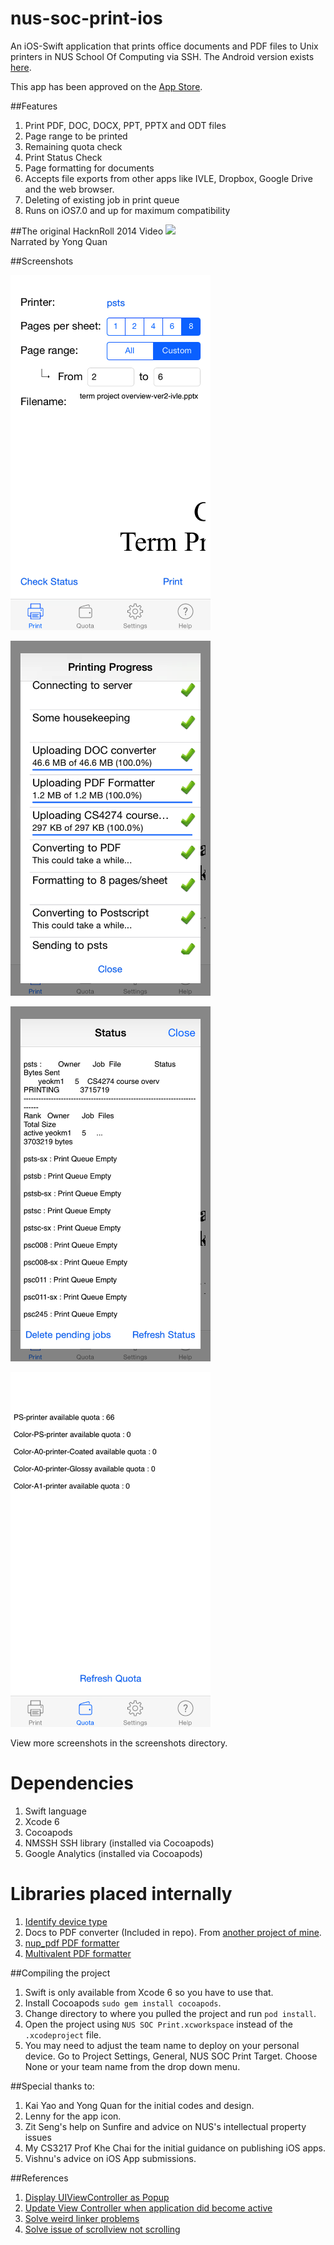 nus-soc-print-ios
=================

An iOS-Swift application that prints office documents and PDF files to Unix printers in NUS School Of Computing via SSH. The Android version exists [here](https://github.com/yeokm1/nus-soc-print/).

This app has been approved on the [App Store](https://itunes.apple.com/sg/app/id916524327).

##Features
1. Print PDF, DOC, DOCX, PPT, PPTX and ODT files
2. Page range to be printed
3. Remaining quota check
4. Print Status Check
5. Page formatting for documents
6. Accepts file exports from other apps like IVLE, Dropbox, Google Drive and the web browser.
7. Deleting of existing job in print queue
8. Runs on iOS7.0 and up for maximum compatibility

##The original HacknRoll 2014 Video
[![](http://img.youtube.com/vi/PRGcK7gzbnM/0.jpg)](http://www.youtube.com/watch?v=PRGcK7gzbnM)
<br>Narrated by Yong Quan


##Screenshots

<a href="screenshots/4-inch/main.png"><img src="screenshots/4-inch/main.png" align="centre" height="568" width="320" ></a>
<p></p>
<a href="screenshots/4-inch/printing.png"><img src="screenshots/4-inch/printing.png" align="centre" height="568" width="320" ></a>
<p></p>
<a href="screenshots/4-inch/status.png"><img src="screenshots/4-inch/status.png" align="centre" height="568" width="320" ></a>
<p></p>
<a href="screenshots/4-inch/quota.png"><img src="screenshots/4-inch/quota.png" align="centre" height="568" width="320" ></a>
<p></p>

View more screenshots in the screenshots directory.

Dependencies
=====
1. Swift language
2. Xcode 6
3. Cocoapods
4. NMSSH SSH library (installed via Cocoapods)
5. Google Analytics (installed via Cocoapods)

Libraries placed internally
=====
1. [Identify device type](https://github.com/erica/uidevice-extension) 
2. Docs to PDF converter (Included in repo). From [another project of mine](https://github.com/yeokm1/docs-to-pdf-converter).
3. [nup_pdf PDF formatter](http://blog.rubypdf.com/2007/08/24/how-to-make-n-up-pdf-with-free-software/)
4. [Multivalent PDF formatter](http://multivalent.sourceforge.net/Tools/pdf/Impose.html)

##Compiling the project
1. Swift is only available from Xcode 6 so you have to use that.
2. Install Cocoapods `sudo gem install cocoapods`.
3. Change directory to where you pulled the project and run `pod install`.
4. Open the project using `NUS SOC Print.xcworkspace` instead of the `.xcodeproject` file.
5. You may need to adjust the team name to deploy on your personal device. Go to Project Settings, General, NUS SOC Print Target. Choose None or your team name from the drop down menu.

##Special thanks to:
1. Kai Yao and Yong Quan for the initial codes and design.
2. Lenny for the app icon.
3. Zit Seng's help on Sunfire and advice on NUS's intellectual property issues
4. My CS3217 Prof Khe Chai for the initial guidance on publishing iOS apps.
5. Vishnu's advice on iOS App submissions.

##References
1. [Display UIViewController as Popup](http://stackoverflow.com/questions/16230700/display-uiviewcontroller-as-popup-in-iphone)
2. [Update View Controller when application did become active](http://stackoverflow.com/questions/10359186/how-to-tell-the-active-view-controller-when-applicationdidbecomeactive-is-called)
3. [Solve weird linker problems](http://stackoverflow.com/questions/25371556/swift-beta-6-confusing-linker-error-message)
4. [Solve issue of scrollview not scrolling](http://stackoverflow.com/questions/20502860/scroll-view-not-functioning-ios-7
)
